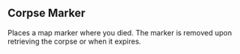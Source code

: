 ## Corpse Marker

Places a map marker where you died. The marker is removed upon retrieving the corpse or when it expires.